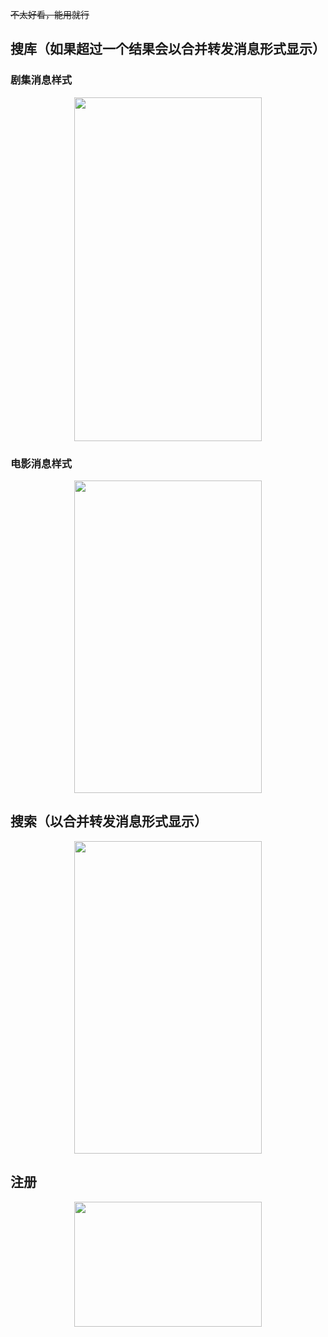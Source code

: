 ~~不太好看，能用就行~~
## 搜库（如果超过一个结果会以合并转发消息形式显示）
### 剧集消息样式

<div align=center><img src="https://github.com/yanyao2333/mrhelper/blob/main/images/series.png" width="300px" height="550px" /></div>

### 电影消息样式

<div align=center><img src="https://github.com/yanyao2333/mrhelper/blob/main/images/movie.jpg" width="300px" height="500px" /></div>

## 搜索（以合并转发消息形式显示）

<div align=center><img src="https://github.com/yanyao2333/mrhelper/blob/main/images/search.jpg" width="300px" height="500px" /></div>

## 注册

<div align=center><img src="https://github.com/yanyao2333/mrhelper/blob/main/images/register.png" width="300px" height="200px" /></div>
